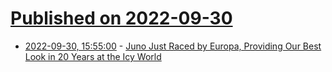 # [Published on 2022-09-30](index.md)

* [2022-09-30, 15:55:00](https://soylentnews.org/article.pl?sid=22/09/30/1131252&from=rss) - [Juno Just Raced by Europa, Providing Our Best Look in 20 Years at the Icy World](https://soylentnews.org/article.pl?sid=22/09/30/1131252&from=rss)
